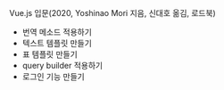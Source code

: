 Vue.js 입문(2020, Yoshinao Mori 지음, 신대호 옮김, 로드북)
- 번역 메소드 적용하기
- 텍스트 템플릿 만들기
- 표 템플릿 만들기
- query builder 적용하기
- 로그인 기능 만들기